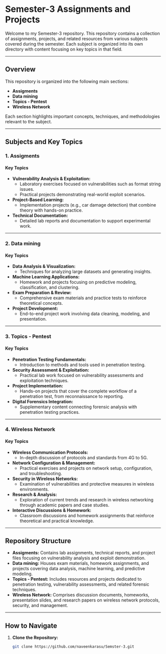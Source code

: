 # Semester-3 Assignments and Projects

Welcome to my Semester-3 repository. This repository contains a collection of assignments, projects, and related resources from various subjects covered during the semester. Each subject is organized into its own directory with content focusing on key topics in that field.

---

## Overview

This repository is organized into the following main sections:
- **Assigments**
- **Data mining**
- **Topics - Pentest**
- **Wireless Network**

Each section highlights important concepts, techniques, and methodologies relevant to the subject.

---

## Subjects and Key Topics

### 1. Assigments
#### Key Topics
- **Vulnerability Analysis & Exploitation:**  
  - Laboratory exercises focused on vulnerabilities such as format string issues.
  - Practical projects demonstrating real-world exploit scenarios.
- **Project-Based Learning:**  
  - Implementation projects (e.g., car damage detection) that combine theory with hands-on practice.
- **Technical Documentation:**  
  - Detailed lab reports and documentation to support experimental work.

---

### 2. Data mining
#### Key Topics
- **Data Analysis & Visualization:**  
  - Techniques for analyzing large datasets and generating insights.
- **Machine Learning Applications:**  
  - Homework and projects focusing on predictive modeling, classification, and clustering.
- **Exam Preparation & Review:**  
  - Comprehensive exam materials and practice tests to reinforce theoretical concepts.
- **Project Development:**  
  - End-to-end project work involving data cleaning, modeling, and presentation.

---

### 3. Topics - Pentest
#### Key Topics
- **Penetration Testing Fundamentals:**  
  - Introduction to methods and tools used in penetration testing.
- **Security Assessment & Exploitation:**  
  - Practical lab work focused on vulnerability assessments and exploitation techniques.
- **Project Implementation:**  
  - Hands-on projects that cover the complete workflow of a penetration test, from reconnaissance to reporting.
- **Digital Forensics Integration:**  
  - Supplementary content connecting forensic analysis with penetration testing practices.

---

### 4. Wireless Network
#### Key Topics
- **Wireless Communication Protocols:**  
  - In-depth discussion of protocols and standards from 4G to 5G.
- **Network Configuration & Management:**  
  - Practical exercises and projects on network setup, configuration, and troubleshooting.
- **Security in Wireless Networks:**  
  - Examination of vulnerabilities and protective measures in wireless environments.
- **Research & Analysis:**  
  - Exploration of current trends and research in wireless networking through academic papers and case studies.
- **Interactive Discussions & Homework:**  
  - Classroom discussions and homework assignments that reinforce theoretical and practical knowledge.

---

## Repository Structure

- **Assigments:** Contains lab assignments, technical reports, and project files focusing on vulnerability analysis and exploit demonstration.
- **Data mining:** Houses exam materials, homework assignments, and projects covering data analysis, machine learning, and predictive modeling.
- **Topics - Pentest:** Includes resources and projects dedicated to penetration testing, vulnerability assessments, and related forensic techniques.
- **Wireless Network:** Comprises discussion documents, homeworks, presentation slides, and research papers on wireless network protocols, security, and management.

---

## How to Navigate

1. **Clone the Repository:**
   ```bash
   git clone https://github.com/naveenkarasu/Semster-3.git
